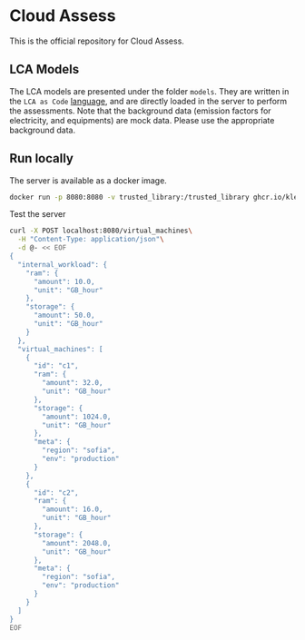 # Cloud Assess

This is the official repository for Cloud Assess.

## LCA Models

The LCA models are presented under the folder `models`.
They are written in the `LCA as Code` <a href="https://lca-as-code.com">language</a>, and are directly loaded in the server to perform the assessments.
Note that the background data (emission factors for electricity, and equipments) are mock data.
Please use the appropriate background data.

## Run locally

The server is available as a docker image.
```bash
docker run -p 8080:8080 -v trusted_library:/trusted_library ghcr.io/kleis-technology/cloud-assess/cloud-assess-app:<version> 
```

Test the server
```bash
curl -X POST localhost:8080/virtual_machines\
  -H "Content-Type: application/json"\
  -d @- << EOF
{
  "internal_workload": {
    "ram": {
      "amount": 10.0,
      "unit": "GB_hour"
    },
    "storage": {
      "amount": 50.0,
      "unit": "GB_hour"
    }
  },
  "virtual_machines": [
    {
      "id": "c1",
      "ram": {
        "amount": 32.0,
        "unit": "GB_hour"
      },
      "storage": {
        "amount": 1024.0,
        "unit": "GB_hour"
      },
      "meta": {
        "region": "sofia",
        "env": "production"
      }
    },
    {
      "id": "c2",
      "ram": {
        "amount": 16.0,
        "unit": "GB_hour"
      },
      "storage": {
        "amount": 2048.0,
        "unit": "GB_hour"
      },
      "meta": {
        "region": "sofia",
        "env": "production"
      }
    }
  ]
}
EOF
```
